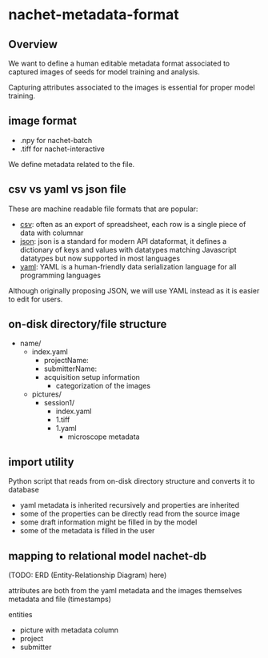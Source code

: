 # nachet-metadata-format

## Overview

We want to define a human editable metadata format associated to captured images
of seeds for model training and analysis.

Capturing attributes associated to the images is essential for proper model
training.

## image format

* .npy for nachet-batch
* .tiff for nachet-interactive

We define metadata related to the file.

## csv vs yaml vs json file

These are machine readable file formats that are popular:

* [csv](en.wikipedia.org/wiki/Comma-separated_values): often as an
  export of spreadsheet, each row is a single piece of data with columnar
* [json](www.json.org/): json is a standard for modern API dataformat,
  it defines a dictionary of keys and values with datatypes matching Javascript
  datatypes but now supported in most languages
* [yaml](yaml.org/): YAML is a human-friendly data serialization
  language for all programming languages 

Although originally proposing JSON, we will use YAML instead as it is easier to
edit for users.

## on-disk directory/file structure

* name/
  * index.yaml
    * projectName:
    * submitterName:
    * acquisition setup information
      * categorization of the images 
  * pictures/
    * session1/
      * index.yaml  
      * 1.tiff
      * 1.yaml
         * microscope metadata 

## import utility 

Python script that reads from on-disk directory structure and converts it to
database

* yaml metadata is inherited recursively and properties are inherited
* some of the properties can be directly read from the source image
* some draft information might be filled in by the model
* some of the metadata is filled in the user

## mapping to relational model nachet-db

(TODO: ERD (Entity-Relationship Diagram) here)

attributes are both from the yaml metadata and the images themselves metadata
and file (timestamps)

entities

* picture with metadata column
* project
* submitter

